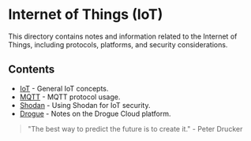 # Internet of Things (IoT)

This directory contains notes and information related to the Internet of Things, including protocols, platforms, and security considerations.

## Contents

-   [IoT](iot.md) - General IoT concepts.
-   [MQTT](mqtt.md) - MQTT protocol usage.
-   [Shodan](shodan.md) - Using Shodan for IoT security.
-   [Drogue](drogue.md) - Notes on the Drogue Cloud platform.

> "The best way to predict the future is to create it." - Peter Drucker